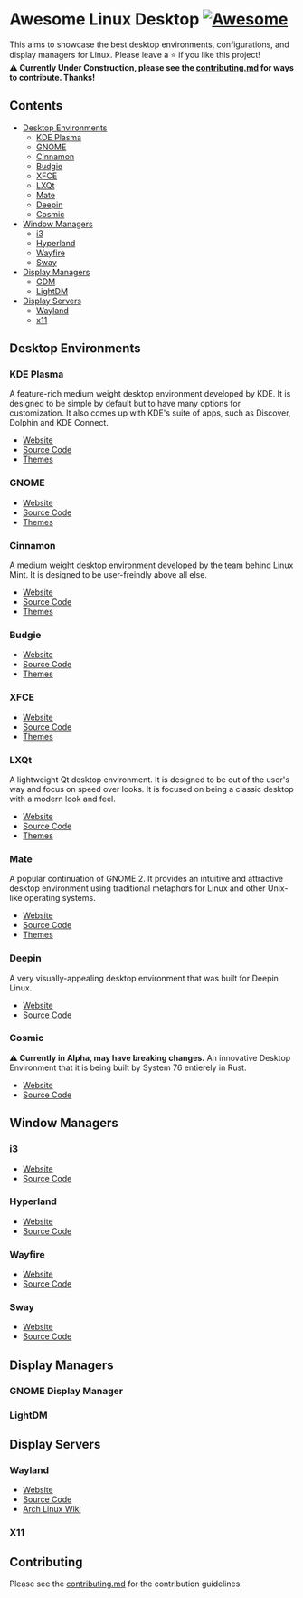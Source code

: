 # Awesome Linux Desktop [![Awesome](https://awesome.re/badge.svg)](https://awesome.re)
This aims to showcase the best desktop environments, configurations, and display managers for Linux. Please leave a ⭐ if you like this project!  
**⚠️ Currently Under Construction, please see the [contributing.md](https://github.com/Inhishonor/awesome-desktop-environments/blob/main/contributing.md) for ways to contribute. Thanks!**
## Contents
* [Desktop Environments](#desktop-environments)
  * [KDE Plasma](#kde-plasma) 
  * [GNOME](#gnome) 
  * [Cinnamon](#cinnamon) 
  * [Budgie](#budgie) 
  * [XFCE](#xfce) 
  * [LXQt](#lxqt) 
  * [Mate](#mate) 
  * [Deepin](#deepin) 
  * [Cosmic](#cosmic)
* [Window Managers](#window-managers)
  * [i3](#i3)
  * [Hyperland](#hyperland)
  * [Wayfire](#wayfire)
  * [Sway](#sway)
* [Display Managers](#display-managers)
  * [GDM](#gnome-display-manager)
  * [LightDM](#lightdm)
* [Display Servers](#display-servers)
  * [Wayland](#wayland)
  * [x11](#x11)
## Desktop Environments
### KDE Plasma
A feature-rich medium weight desktop environment developed by KDE. It is designed to be simple by default but to have many options for customization. It also comes up with KDE's suite of apps, such as Discover, Dolphin and KDE Connect.
* [Website](https://kde.org/plasma-desktop/)
* [Source Code](https://invent.kde.org/plasma)
* [Themes](https://store.kde.org/browse?cat=104&ord=latest)
### GNOME  
* [Website](https://www.gnome.org/)
* [Source Code](https://gitlab.gnome.org/GNOME)
* [Themes](https://www.gnome-look.org/browse/)
### Cinnamon  
A medium weight desktop environment developed by the team behind Linux Mint. It is designed to be user-freindly above all else.
* [Website](https://projects.linuxmint.com/cinnamon/)
* [Source Code](https://github.com/linuxmint/cinnamon)
* [Themes](https://cinnamon-spices.linuxmint.com/themes)
### Budgie  
* [Website](https://buddiesofbudgie.org/)
* [Source Code](https://github.com/BuddiesOfBudgie/budgie-desktop)
* [Themes](https://www.gnome-look.org/browse?cat=135&tag=budgie)
### XFCE  
* [Website](https://www.xfce.org/)
* [Source Code](https://gitlab.xfce.org/xfce)
* [Themes](https://www.xfce-look.org/browse?cat=138&ord=latest)
### LXQt  
A lightweight Qt desktop environment. It is designed to be out of the user's way and focus on speed over looks. It is focused on being a classic desktop with a modern look and feel.
* [Website](https://lxqt-project.org/)
* [Source Code](https://github.com/lxqt/lxqt)
* [Themes](https://www.opendesktop.org/browse?cat=446&ord=latest)
### Mate  
A popular continuation of GNOME 2. It provides an intuitive and attractive desktop environment using traditional metaphors for Linux and other Unix-like operating systems.
* [Website](https://mate-desktop.com/)
* [Source Code](https://github.com/mate-desktop)
* [Themes](https://www.mate-look.org/browse/)
### Deepin  
A very visually-appealing desktop environment that was built for Deepin Linux.
* [Website](https://www.deepin.org/en/dde/)
* [Source Code](https://github.com/linuxdeepin)
### Cosmic
**⚠️ Currently in Alpha, may have breaking changes.** An innovative Desktop Environment that it is being built by System 76 entierely in Rust.
* [Website](https://system76.com/cosmic/.)
* [Source Code](https://github.com/pop-os/cosmic-epoch)
## Window Managers
### i3
* [Website](https://i3wm.org/)
* [Source Code](https://github.com/i3/i3)
### Hyperland
* [Website](https://hyprland.org/)
* [Source Code](https://github.com/hyprwm/Hyprland)
### Wayfire
* [Website](https://wayfire.org/)
* [Source Code](https://github.com/WayfireWM/wayfire)
### Sway
* [Website](https://swaywm.org/)
* [Source Code](https://github.com/swaywm/sway)
## Display Managers
### GNOME Display Manager
### LightDM
## Display Servers
### Wayland
* [Website](https://wayland.freedesktop.org/)
* [Source Code](https://gitlab.freedesktop.org/wayland/wayland)
* [Arch Linux Wiki](https://wiki.archlinux.org/title/Wayland)
### X11
## Contributing
Please see the [contributing.md](https://github.com/Inhishonor/awesome-desktop-environments/blob/main/contributing.md) for the contribution guidelines.
